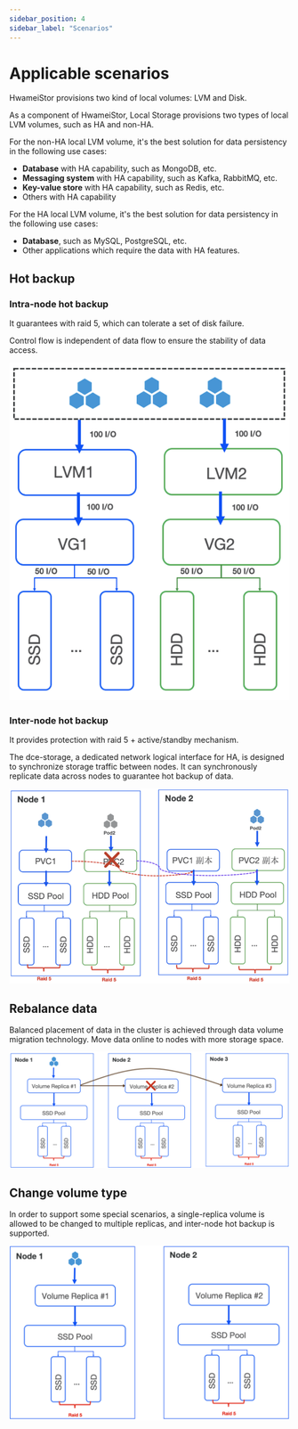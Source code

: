 ```yaml
---
sidebar_position: 4
sidebar_label: "Scenarios"
---
```


# Applicable scenarios

HwameiStor provisions two kind of local volumes: LVM and Disk.

As a component of HwameiStor, Local Storage provisions two types of local LVM volumes, such as HA and non-HA.

For the non-HA local LVM volume, it's the best solution for data persistency in the following use cases:

- **Database** with HA capability, such as MongoDB, etc.
- **Messaging system** with HA capability, such as Kafka, RabbitMQ, etc.
- **Key-value store** with HA capability, such as Redis, etc.
- Others with HA capability

For the HA local LVM volume, it's the best solution for data persistency in the following use cases:

- **Database**, such as MySQL, PostgreSQL, etc.
- Other applications which require the data with HA features.

## Hot backup

### Intra-node hot backup

It guarantees with raid 5, which can tolerate a set of disk failure.

Control flow is independent of data flow to ensure the stability of data access.

![intra-node hot backup](img/ioflow.png)

### Inter-node hot backup
It provides protection with raid 5 + active/standby mechanism.

The dce-storage, a dedicated network logical interface for HA, is designed to synchronize storage traffic between nodes. It can synchronously replicate data across nodes to guarantee hot backup of data.

![inter-node hot backup](img/ha.png)

## Rebalance data

Balanced placement of data in the cluster is achieved through data volume migration technology. Move data online to nodes with more storage space.

![data rebalance](img/balance.png)

## Change volume type

In order to support some special scenarios, a single-replica volume is allowed to be changed to multiple replicas, and inter-node hot backup is supported.

![volume change](img/volumechange.png)

